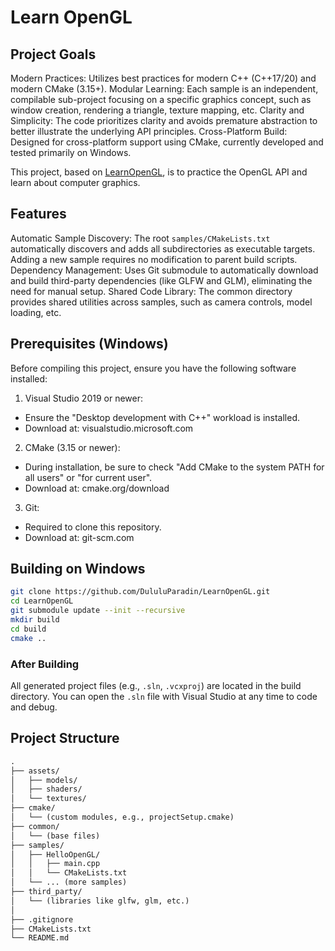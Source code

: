# Learn OpenGL

## Project Goals
Modern Practices: Utilizes best practices for modern C++ (C++17/20) and modern CMake (3.15+).
Modular Learning: Each sample is an independent, compilable sub-project focusing on a specific graphics concept, such as window creation, rendering a triangle, texture mapping, etc.
Clarity and Simplicity: The code prioritizes clarity and avoids premature abstraction to better illustrate the underlying API principles.
Cross-Platform Build: Designed for cross-platform support using CMake, currently developed and tested primarily on Windows.

This project, based on [LearnOpenGL](https://learnopengl.com/), is to practice the OpenGL API and learn about computer graphics.

## Features
Automatic Sample Discovery: The root `samples/CMakeLists.txt` automatically discovers and adds all subdirectories as executable targets. Adding a new sample requires no modification to parent build scripts.
Dependency Management: Uses Git submodule to automatically download and build third-party dependencies (like GLFW and GLM), eliminating the need for manual setup.
Shared Code Library: The common directory provides shared utilities across samples, such as camera controls, model loading, etc.


## Prerequisites (Windows)
Before compiling this project, ensure you have the following software installed:

1. Visual Studio 2019 or newer:
  - Ensure the "Desktop development with C++" workload is installed.
  - Download at: visualstudio.microsoft.com

2. CMake (3.15 or newer):
  - During installation, be sure to check "Add CMake to the system PATH for all users" or "for current user".
  - Download at: cmake.org/download

3. Git:
  - Required to clone this repository.
  - Download at: git-scm.com

## Building on Windows
```bash
git clone https://github.com/DululuParadin/LearnOpenGL.git
cd LearnOpenGL
git submodule update --init --recursive
mkdir build
cd build
cmake ..
```

### After Building
All generated project files (e.g., `.sln`, `.vcxproj`) are located in the build directory. You can open the `.sln` file with Visual Studio at any time to code and debug.

## Project Structure
```txt
.
├── assets/
│   ├── models/
│   ├── shaders/
│   └── textures/
├── cmake/
│   └── (custom modules, e.g., projectSetup.cmake)
├── common/
│   └── (base files)
├── samples/
│   ├── HelloOpenGL/
│   │   ├── main.cpp
│   │   └── CMakeLists.txt
│   └── ... (more samples)
├── third_party/
│   └── (libraries like glfw, glm, etc.)
│
├── .gitignore
├── CMakeLists.txt
└── README.md
```
